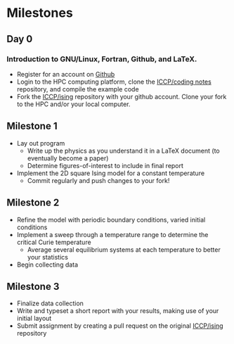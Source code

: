 # Milestones

## Day 0
### Introduction to GNU/Linux, Fortran, Github, and LaTeX. 
* Register for an account on [Github](https://www.github.com)
* Login to the HPC computing platform, clone the [ICCP/coding notes](https://github.com/ICCP/coding-notes) repository, and compile the example code
* Fork the [ICCP/ising](https://github.com/ICCP/ising) repository with your github account. Clone your fork to the HPC and/or your local computer.

## Milestone 1
* Lay out program
  * Write up the physics as you understand it in a LaTeX document (to eventually become a paper)
  * Determine figures-of-interest to include in final report
* Implement the 2D square Ising model for a constant temperature
  * Commit regularly and push changes to your fork!

## Milestone 2
* Refine the model with periodic boundary conditions, varied initial conditions
* Implement a sweep through a temperature range to determine the critical Curie temperature
  * Average several equilibrium systems at each temperature to better your statistics
* Begin collecting data

## Milestone 3
* Finalize data collection
* Write and typeset a short report with your results, making use of your initial layout
* Submit assignment by creating a pull request on the original [ICCP/ising](https://github.com/ICCP/ising) repository
